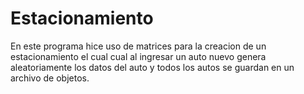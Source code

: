 # Estacionamiento
En este programa hice uso de matrices para la creacion de un estacionamiento el cual cual al ingresar
un auto nuevo genera aleatoriamente los datos del auto y todos los autos se guardan en un archivo de objetos.

